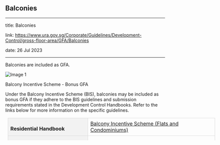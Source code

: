 ## Balconies
---
title: Balconies

link: https://www.ura.gov.sg/Corporate/Guidelines/Development-Control/gross-floor-area/GFA/Balconies

date: 26 Jul 2023

---


Balconies are included as GFA.

![Image 1](https://www.ura.gov.sg/-/media/Corporate/Guidelines/Development-control/GFA/GFA-01A-GFA-Treatment-for-Balconies_final.jpg?h=690&w=1000)



  
Balcony Incentive Scheme - Bonus GFA

Under the Balcony Incentive Scheme (BIS), balconies may be included as bonus GFA if they adhere to the BIS guidelines and submission requirements stated in the Development Control Handbooks. Refer to the links below for more information on the specific guidelines.

<table border="1" cellspacing="0" cellpadding="0" width="622" style="width: 746.185px; margin-left: 5.65pt; border: none; height: 71px;"><tbody><tr style="height: 16.7pt;"><td valign="top" style="background: #f2f2f2; height: 16.7pt; width: 177.2pt; padding: 5.65pt; border: 1pt solid #d9d9d9; text-align: left;"><p style="margin-bottom: 0.0001pt;"><strong><span style="padding: 0in; border: 1pt none windowtext;">Residential Handbook</span></strong></p></td><td valign="top" style="height: 16.7pt; width: 289.05pt; padding: 5.65pt; border-top: 1pt solid #d9d9d9; border-right: 1pt solid #d9d9d9; border-bottom: 1pt solid #d9d9d9; border-left: none; text-align: left;"><p style="margin: 0in 0.25in 0.0001pt 0in;"><a href="/Corporate/Guidelines/Development-Control/Residential/Flats-Condominiums/Bonus-GFA/Balcony-Incentive-Scheme" target="_blank">Balcony Incentive Scheme (Flats and Condominiums)</a></p></td></tr><tr style="height: 11.7pt;"><td valign="top" style="background: #f2f2f2; height: 11.7pt; width: 177.2pt; padding: 5.65pt; border-top: none; border-right: 1pt solid #d9d9d9; border-bottom: 1pt solid #d9d9d9; border-left: 1pt solid #d9d9d9; text-align: left;"><p style="margin-bottom: 0.0001pt;"><strong><span style="padding: 0in; border: 1pt none windowtext;">Non-Residential Handbook</span></strong></p></td><td valign="top" style="height: 11.7pt; width: 289.05pt; padding: 5.65pt; border-top: none; border-right: 1pt solid #d9d9d9; border-bottom: 1pt solid #d9d9d9; border-left: none; text-align: left;"><p style="margin-bottom: 0.0001pt;"><a></a><a href="/Corporate/Guidelines/Development-Control/Non-Residential/Hotel/GFA-Incentive-Schemes/Balcony-Incentive-Scheme"><span href="/Corporate/Guidelines/Development-Control/Non-Residential/Hotel/GFA-Incentive-Schemes/Balcony-Incentive-Scheme" target="_blank"></span></a><a></a><a href="/Corporate/Guidelines/Development-Control/Non-Residential/Hotel/GFA-Incentive-Schemes"><span href="/Corporate/Guidelines/Development-Control/Non-Residential/Hotel/GFA-Incentive-Schemes/Balcony-Incentive-Scheme" target="_blank"></span></a><a></a><a href="/Corporate/Guidelines/Development-Control/Non-Residential/Hotel/GFA-Incentive-Schemes" target="_blank">Balcony Incentive Scheme (Hotel)</a></p></td></tr></tbody></table>

  



